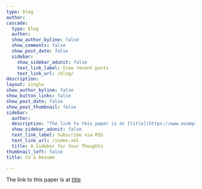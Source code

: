 ```yaml
---
type: blog
author: 
cascade:
  type: blog
  author: 
  show_author_byline: false
  show_comments: false
  show_post_date: false
  sidebar:
    show_sidebar_adunit: false
    text_link_label: View recent posts
    text_link_url: /blog/
description: 
layout: single
show_author_byline: false
show_button_links: false
show_post_date: false
show_post_thumbnail: false
sidebar:
  author: 
  description: "The link to this paper is at [title](https://www.example.com)"
  show_sidebar_adunit: false
  text_link_label: Subscribe via RSS
  text_link_url: /index.xml
  title: A Sidebar for Your Thoughts
thumbnail_left: false
title: CV & Resume

---
```



The link to this paper is at [title](https://www.example.com)

